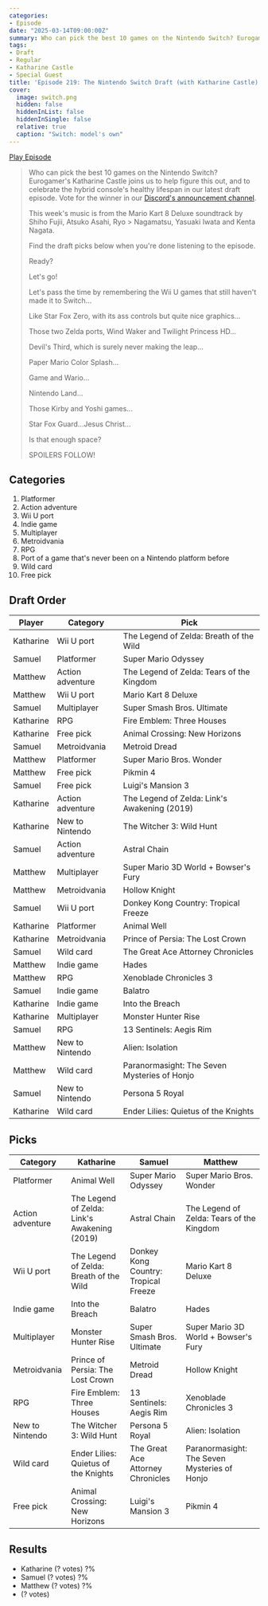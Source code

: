 ```yaml
---
categories:
- Episode
date: "2025-03-14T09:00:00Z"
summary: Who can pick the best 10 games on the Nintendo Switch? Eurogamer's Katharine Castle joins us to help figure this out.
tags:
- Draft
- Regular
- Katharine Castle
- Special Guest
title: 'Episode 219: The Nintendo Switch Draft (with Katharine Castle)'
cover: 
  image: switch.png
  hidden: false
  hiddenInList: false
  hiddenInSingle: false
  relative: true
  caption: "Switch: model's own"
---
```


[Play Episode](https://www.patreon.com/posts/episode-219-with-124308837)
> Who can pick the best 10 games on the Nintendo Switch? Eurogamer's Katharine Castle joins us to help figure this out, and to celebrate the hybrid console's healthy lifespan in our latest draft episode. Vote for the winner in our [Discord's announcement channel](https://discord.gg/jrpYKSSx7E).
> 
> This week's music is from the Mario Kart 8 Deluxe soundtrack by Shiho Fujii, Atsuko Asahi, Ryo > Nagamatsu, Yasuaki Iwata and Kenta Nagata.
> 
> Find the draft picks below when you're done listening to the episode.
> 
> Ready?
> 
> Let's go!
> 
> Let's pass the time by remembering the Wii U games that still haven't made it to Switch...
> 
> Like Star Fox Zero, with its ass controls but quite nice graphics...
> 
> Those two Zelda ports, Wind Waker and Twilight Princess HD...
> 
> Devil's Third, which is surely never making the leap...
> 
> Paper Mario Color Splash...
> 
> Game and Wario...
> 
> Nintendo Land...
> 
> Those Kirby and Yoshi games...
> 
> Star Fox Guard...Jesus Christ...
> 
> Is that enough space?
> 
> SPOILERS FOLLOW!


## Categories
1. Platformer
2. Action adventure
3. Wii U port
4. Indie game
5. Multiplayer
6. Metroidvania
7. RPG
8. Port of a game that's never been on a Nintendo platform before
9. Wild card
10. Free pick

## Draft Order

| Player  | Category  | Pick                                  |
|-----------|-----|------------------------------------------------|
| Katharine | Wii U port | The Legend of Zelda: Breath of the Wild |
| Samuel | Platformer | Super Mario Odyssey |
| Matthew | Action adventure | The Legend of Zelda: Tears of the Kingdom |
| Matthew | Wii U port | Mario Kart 8 Deluxe |
| Samuel | Multiplayer | Super Smash Bros. Ultimate |
| Katharine | RPG | Fire Emblem: Three Houses |
| Katharine | Free pick | Animal Crossing: New Horizons |
| Samuel | Metroidvania | Metroid Dread |
| Matthew | Platformer | Super Mario Bros. Wonder |
| Matthew | Free pick | Pikmin 4 |
| Samuel | Free pick | Luigi's Mansion 3 |
| Katharine | Action adventure | The Legend of Zelda: Link's Awakening (2019) |
| Katharine | New to Nintendo | The Witcher 3: Wild Hunt |
| Samuel | Action adventure | Astral Chain |
| Matthew | Multiplayer | Super Mario 3D World + Bowser's Fury |
| Matthew | Metroidvania | Hollow Knight |
| Samuel | Wii U port | Donkey Kong Country: Tropical Freeze |
| Katharine | Platformer | Animal Well |
| Katharine | Metroidvania | Prince of Persia: The Lost Crown |
| Samuel | Wild card | The Great Ace Attorney Chronicles |
| Matthew | Indie game | Hades |
| Matthew | RPG | Xenoblade Chronicles 3 |
| Samuel | Indie game | Balatro |
| Katharine | Indie game | Into the Breach |
| Katharine | Multiplayer | Monster Hunter Rise |
| Samuel | RPG | 13 Sentinels: Aegis Rim |
| Matthew | New to Nintendo | Alien: Isolation |
| Matthew | Wild card | Paranormasight: The Seven Mysteries of Honjo |
| Samuel | New to Nintendo | Persona 5 Royal |
| Katharine | Wild card | Ender Lilies: Quietus of the Knights |



## Picks

| Category         | Katharine | Samuel | Matthew |
|------------------|---------|---|--|
| Platformer | Animal Well | Super Mario Odyssey | Super Mario Bros. Wonder |
| Action adventure | The Legend of Zelda: Link's Awakening (2019) | Astral Chain | The Legend of Zelda: Tears of the Kingdom |
| Wii U port | The Legend of Zelda: Breath of the Wild | Donkey Kong Country: Tropical Freeze | Mario Kart 8 Deluxe |
| Indie game | Into the Breach | Balatro | Hades |
| Multiplayer | Monster Hunter Rise | Super Smash Bros. Ultimate | Super Mario 3D World + Bowser's Fury |
| Metroidvania | Prince of Persia: The Lost Crown | Metroid Dread | Hollow Knight |
| RPG | Fire Emblem: Three Houses | 13 Sentinels: Aegis Rim | Xenoblade Chronicles 3 |
| New to Nintendo | The Witcher 3: Wild Hunt | Persona 5 Royal | Alien: Isolation |
| Wild card | Ender Lilies: Quietus of the Knights | The Great Ace Attorney Chronicles | Paranormasight: The Seven Mysteries of Honjo |
| Free pick | Animal Crossing: New Horizons | Luigi's Mansion 3 | Pikmin 4 |

## Results

- Katharine (? votes) ?%
- Samuel (? votes) ?%
- Matthew (? votes) ?%
- (? votes)